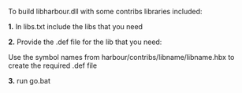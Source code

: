 To build libharbour.dll with some contribs libraries included:

**1.** In libs.txt include the libs that you need

**2.** Provide the .def file for the lib that you need:

Use the symbol names from harbour/contribs/libname/libname.hbx to create the required .def file

**3.** run go.bat
